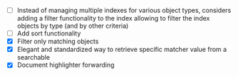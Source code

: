 + [ ] Instead of managing multiple indexes for various object types, considers adding a filter functionality to the index
  allowing to filter the index objects by type (and by other criteria)
+ [ ] Add sort functionality
+ [x] Filter only matching objects
+ [x] Elegant and standardized way to retrieve specific matcher value from a searchable
+ [x] Document highlighter forwarding
